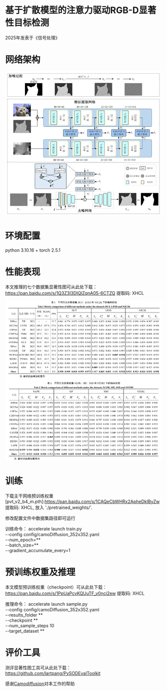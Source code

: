 # 基于扩散模型的注意力驱动RGB-D显著性目标检测
2025年发表于《信号处理》

# 网络架构
   <div align=center>
   <img src="https://github.com/Shixiang02/Attention-driven-RGB-D-salient-object-detection-based-on-diffusion-model/blob/main/image.png">
   </div>
   
   
# 环境配置
   python 3.10.16 + torch 2.5.1


# 性能表现
   本文推理的七个数据集显著性图可从此处下载：https://pan.baidu.com/s/1Q3Z3l3DIQlZqnA05-6CTZQ 提取码: XHCL
      
   ![Image](https://github.com/Shixiang02/Attention-driven-RGB-D-salient-object-detection-based-on-diffusion-model/blob/main/table1.png)
   ![Image](https://github.com/Shixiang02/Attention-driven-RGB-D-salient-object-detection-based-on-diffusion-model/blob/main/table2.png)
   
   
# 训练   
   下载主干网络预训练权重 [pvt_v2_b4_m.pth]:https://pan.baidu.com/s/1CAQeCbWHRx2ApheDkIByZw 提取码: XHCL, 放入 './pretrained_weights/'. 
   
   修改配置文件中数据集路径即可运行
   
   训练命令：
   accelerate launch train.py \
   --config config/camoDiffusion_352x352.yaml \
   --num_epoch=** \
   --batch_size=** \
   --gradient_accumulate_every=1



# 预训练权重及推理
  本文模型预训练权重（checkpoint）可从此处下载：https://pan.baidu.com/s/1PpUaPcvKQUuTF_v0nci2ew 提取码: XHCL
  
  推理命令：
  accelerate launch sample.py \
  --config config/camoDiffusion_352x352.yaml \
  --results_folder ** \
  --checkpoint ** \
  --num_sample_steps 10 \
  --target_dataset ** 

   
# 评价工具
   测评显著性图工具可从此处下载：https://github.com/lartpang/PySODEvalToolkit

   
感谢[Camodiffusion](https://github.com/Rapisurazurite/CamoDiffusion)对本工作的帮助




